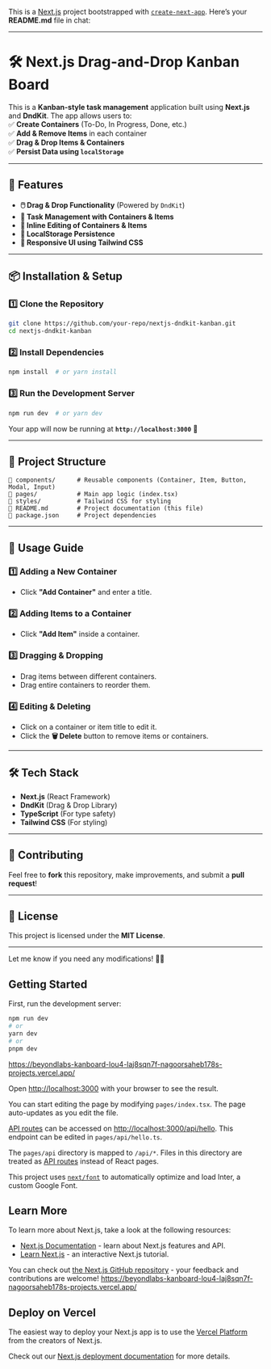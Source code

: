 This is a [Next.js](https://nextjs.org/) project bootstrapped with [`create-next-app`](https://github.com/vercel/next.js/tree/canary/packages/create-next-app).
Here’s your **README.md** file in chat:  

---

# **🛠️ Next.js Drag-and-Drop Kanban Board**  

This is a **Kanban-style task management** application built using **Next.js** and **DndKit**. The app allows users to:  
✅ **Create Containers** (To-Do, In Progress, Done, etc.)  
✅ **Add & Remove Items** in each container  
✅ **Drag & Drop Items & Containers**  
✅ **Persist Data using `localStorage`**  

---

## **🚀 Features**
- **🖱️ Drag & Drop Functionality** (Powered by `DndKit`)
- **🎯 Task Management with Containers & Items**
- **📝 Inline Editing of Containers & Items**
- **📂 LocalStorage Persistence**
- **📱 Responsive UI using Tailwind CSS**

---

## **📦 Installation & Setup**
### **1️⃣ Clone the Repository**
```sh
git clone https://github.com/your-repo/nextjs-dndkit-kanban.git
cd nextjs-dndkit-kanban
```

### **2️⃣ Install Dependencies**
```sh
npm install  # or yarn install
```

### **3️⃣ Run the Development Server**
```sh
npm run dev  # or yarn dev
```
Your app will now be running at **`http://localhost:3000`** 🎉

---

## **📂 Project Structure**
```
📂 components/      # Reusable components (Container, Item, Button, Modal, Input)
📂 pages/           # Main app logic (index.tsx)
📂 styles/          # Tailwind CSS for styling
📄 README.md        # Project documentation (this file)
📄 package.json     # Project dependencies
```

---

## **📜 Usage Guide**
### **1️⃣ Adding a New Container**
- Click **"Add Container"** and enter a title.

### **2️⃣ Adding Items to a Container**
- Click **"Add Item"** inside a container.

### **3️⃣ Dragging & Dropping**
- Drag items between different containers.
- Drag entire containers to reorder them.

### **4️⃣ Editing & Deleting**
- Click on a container or item title to edit it.
- Click the **🗑️ Delete** button to remove items or containers.

---

## **🛠️ Tech Stack**
- **Next.js** (React Framework)
- **DndKit** (Drag & Drop Library)
- **TypeScript** (For type safety)
- **Tailwind CSS** (For styling)

---



## **🙌 Contributing**
Feel free to **fork** this repository, make improvements, and submit a **pull request**!  

---

## **📜 License**
This project is licensed under the **MIT License**.  

---

Let me know if you need any modifications! 🚀🎯

## Getting Started

First, run the development server:

```bash
npm run dev
# or
yarn dev
# or
pnpm dev
```
https://beyondlabs-kanboard-lou4-laj8sqn7f-nagoorsaheb178s-projects.vercel.app/

Open [http://localhost:3000](http://localhost:3000) with your browser to see the result.

You can start editing the page by modifying `pages/index.tsx`. The page auto-updates as you edit the file.

[API routes](https://nextjs.org/docs/api-routes/introduction) can be accessed on [http://localhost:3000/api/hello](http://localhost:3000/api/hello). This endpoint can be edited in `pages/api/hello.ts`.

The `pages/api` directory is mapped to `/api/*`. Files in this directory are treated as [API routes](https://nextjs.org/docs/api-routes/introduction) instead of React pages.

This project uses [`next/font`](https://nextjs.org/docs/basic-features/font-optimization) to automatically optimize and load Inter, a custom Google Font.

## Learn More

To learn more about Next.js, take a look at the following resources:

- [Next.js Documentation](https://nextjs.org/docs) - learn about Next.js features and API.
- [Learn Next.js](https://nextjs.org/learn) - an interactive Next.js tutorial.

You can check out [the Next.js GitHub repository](https://github.com/vercel/next.js/) - your feedback and contributions are welcome!
https://beyondlabs-kanboard-lou4-laj8sqn7f-nagoorsaheb178s-projects.vercel.app/

## Deploy on Vercel

The easiest way to deploy your Next.js app is to use the [Vercel Platform](https://vercel.com/new?utm_medium=default-template&filter=next.js&utm_source=create-next-app&utm_campaign=create-next-app-readme) from the creators of Next.js.

Check out our [Next.js deployment documentation](https://nextjs.org/docs/deployment) for more details.
